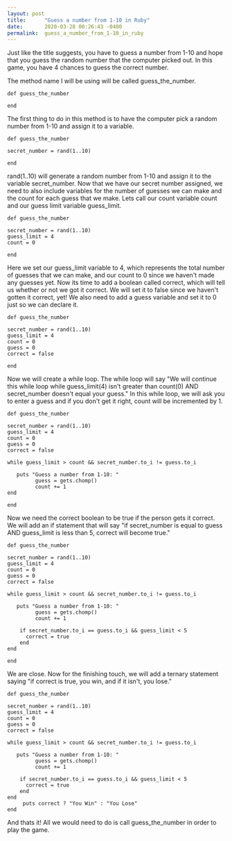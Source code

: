 ```yaml
---
layout: post
title:      "Guess a number from 1-10 in Ruby"
date:       2020-03-28 00:26:43 -0400
permalink:  guess_a_number_from_1-10_in_ruby
---
```


Just like the title suggests, you have to guess a number from 1-10 and hope that you guess the random number that the computer picked out. In this game, you have 4 chances to guess the correct number.

The method name I will be using will be called guess_the_number.

```
def guess_the_number

end
```

The first thing to do in this method is to have the computer pick a random number from 1-10 and assign it to a variable.

```
def guess_the_number

secret_number = rand(1..10)

end
```

rand(1..10) will generate a random number from 1-10 and assign it to the variable secret_number. Now that we have our secret number assigned, we need to also include variables for the number of guesses we can make and the count for each guess that we make. Lets call our count variable count and our guess limit variable guess_limit.

```
def guess_the_number

secret_number = rand(1..10)
guess_limit = 4
count = 0

end
```

Here we set our guess_limit variable to 4, which represents the total number of guesses that we can make, and our count to 0 since we haven't made any guesses yet. Now its time to add a boolean called correct, which will tell us whether or not we got it correct. We will set it to false since we haven't gotten it correct, yet! We also need to add a guess variable and set it to 0 just so we can declare it.

```
def guess_the_number

secret_number = rand(1..10)
guess_limit = 4
count = 0
guess = 0
correct = false

end
```


Now we will create a while loop. The while loop will say "We will continue this while loop while guess_limit(4) isn't greater than count(0) AND secret_number doesn't equal your guess." In this while loop, we will ask you to enter a guess and if you don't get it right, count will be incremented by 1.

```
def guess_the_number

secret_number = rand(1..10)
guess_limit = 4
count = 0
guess = 0
correct = false

while guess_limit > count && secret_number.to_i != guess.to_i

   puts "Guess a number from 1-10: "
         guess = gets.chomp()
         count += 1
end

end
```

Now we need the correct boolean to be true if the person gets it correct. We will add an if statement that will say "if secret_number is equal to guess AND guess_limit is less than 5, correct will become true."

```
def guess_the_number

secret_number = rand(1..10)
guess_limit = 4
count = 0
guess = 0
correct = false

while guess_limit > count && secret_number.to_i != guess.to_i

   puts "Guess a number from 1-10: "
         guess = gets.chomp()
         count += 1
				 
    if secret_number.to_i == guess.to_i && guess_limit < 5
      correct = true
    end
end

end
```

We are close. Now for the finishing touch, we will add a ternary statement saying "if correct is true, you win, and if it isn't, you lose."

```
def guess_the_number

secret_number = rand(1..10)
guess_limit = 4
count = 0
guess = 0
correct = false

while guess_limit > count && secret_number.to_i != guess.to_i

   puts "Guess a number from 1-10: "
         guess = gets.chomp()
         count += 1
				 
    if secret_number.to_i == guess.to_i && guess_limit < 5
      correct = true
    end
end
     puts correct ? "You Win" : "You Lose"
end
```

And thats it! All we would need to do is call guess_the_number in order to play the game.
